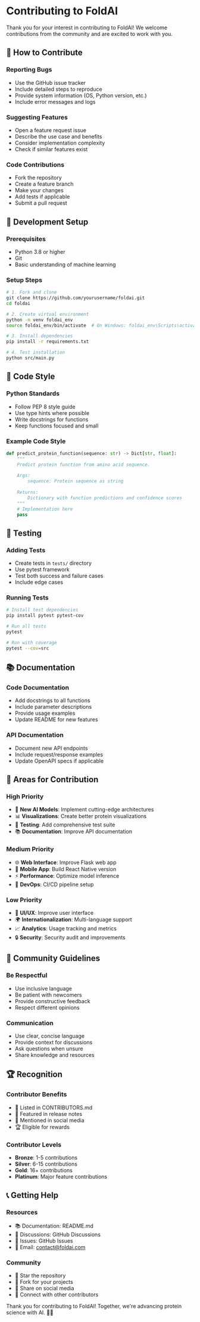 # Contributing to FoldAI

Thank you for your interest in contributing to FoldAI! We welcome contributions from the community and are excited to work with you.

## 🎯 How to Contribute

### **Reporting Bugs**
- Use the GitHub issue tracker
- Include detailed steps to reproduce
- Provide system information (OS, Python version, etc.)
- Include error messages and logs

### **Suggesting Features**
- Open a feature request issue
- Describe the use case and benefits
- Consider implementation complexity
- Check if similar features exist

### **Code Contributions**
- Fork the repository
- Create a feature branch
- Make your changes
- Add tests if applicable
- Submit a pull request

## 🔧 Development Setup

### **Prerequisites**
- Python 3.8 or higher
- Git
- Basic understanding of machine learning

### **Setup Steps**
```bash
# 1. Fork and clone
git clone https://github.com/yourusername/foldai.git
cd foldai

# 2. Create virtual environment
python -m venv foldai_env
source foldai_env/bin/activate  # On Windows: foldai_env\Scripts\activate

# 3. Install dependencies
pip install -r requirements.txt

# 4. Test installation
python src/main.py
```

## 📝 Code Style

### **Python Standards**
- Follow PEP 8 style guide
- Use type hints where possible
- Write docstrings for functions
- Keep functions focused and small

### **Example Code Style**
```python
def predict_protein_function(sequence: str) -> Dict[str, float]:
    """
    Predict protein function from amino acid sequence.
    
    Args:
        sequence: Protein sequence as string
        
    Returns:
        Dictionary with function predictions and confidence scores
    """
    # Implementation here
    pass
```

## 🧪 Testing

### **Adding Tests**
- Create tests in `tests/` directory
- Use pytest framework
- Test both success and failure cases
- Include edge cases

### **Running Tests**
```bash
# Install test dependencies
pip install pytest pytest-cov

# Run all tests
pytest

# Run with coverage
pytest --cov=src
```

## 📚 Documentation

### **Code Documentation**
- Add docstrings to all functions
- Include parameter descriptions
- Provide usage examples
- Update README for new features

### **API Documentation**
- Document new API endpoints
- Include request/response examples
- Update OpenAPI specs if applicable

## 🎯 Areas for Contribution

### **High Priority**
- 🔬 **New AI Models**: Implement cutting-edge architectures
- 📊 **Visualizations**: Create better protein visualizations
- 🧪 **Testing**: Add comprehensive test suite
- 📚 **Documentation**: Improve API documentation

### **Medium Priority**
- 🌐 **Web Interface**: Improve Flask web app
- 📱 **Mobile App**: Build React Native version
- ⚡ **Performance**: Optimize model inference
- 🔧 **DevOps**: CI/CD pipeline setup

### **Low Priority**
- 🎨 **UI/UX**: Improve user interface
- 🌍 **Internationalization**: Multi-language support
- 📈 **Analytics**: Usage tracking and metrics
- 🔒 **Security**: Security audit and improvements

## 🤝 Community Guidelines

### **Be Respectful**
- Use inclusive language
- Be patient with newcomers
- Provide constructive feedback
- Respect different opinions

### **Communication**
- Use clear, concise language
- Provide context for discussions
- Ask questions when unsure
- Share knowledge and resources

## 🏆 Recognition

### **Contributor Benefits**
- 📝 Listed in CONTRIBUTORS.md
- 🌟 Featured in release notes
- 🎯 Mentioned in social media
- 🏆 Eligible for rewards

### **Contributor Levels**
- **Bronze**: 1-5 contributions
- **Silver**: 6-15 contributions  
- **Gold**: 16+ contributions
- **Platinum**: Major feature contributions

## 📞 Getting Help

### **Resources**
- 📚 Documentation: README.md
- 💬 Discussions: GitHub Discussions
- 🐛 Issues: GitHub Issues
- 📧 Email: contact@foldai.com

### **Community**
- 🌟 Star the repository
- 🍴 Fork for your projects
- 📢 Share on social media
- 🤝 Connect with other contributors

Thank you for contributing to FoldAI! Together, we're advancing protein science with AI. 🧬🤖
